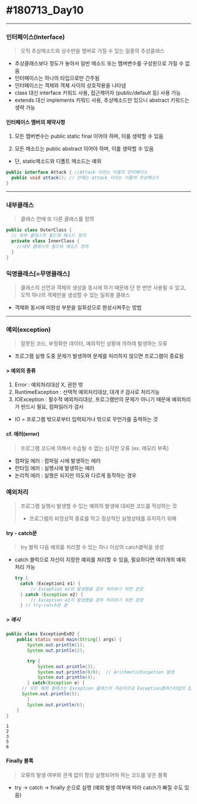 # #180713_Day10
***

### 인터페이스(Interface)
> 오직 추상메소드와 상수만을 멤버로 가질 수 있는 일종의 추상클래스

- 추상클래스보다 정도가 놓아서 일반 메소드 또는 멤버변수를 구성원으로 가질 수 없음
- 인터페이스는 하나의 타입으로만 간주됨
- 인터페이스는 객체와 객체 사이의 상호작용을 나타냄
- class 대신 interface 키워드 사용, 접근제어자 (public/default 등) 사용 가능
- extends 대신 implements 키워드 사용, 추상메소드만 있으니 abstract 키워드는 생략 가능

#### 인터페이스 멤버의 제약사항
1. 모든 멤버변수는 public static final 이어야 하며, 이를 생략할 수 있음

1. 모든 메소드는 public abstract 이어야 하며, 이를 생략할 수 있음
 - 단, static메소드와 디폴트 메소드는 예외  

  ~~~JAVA
  public interface Attack { //Attack 이라는 이름의 인터페이스
  	public void attack(); // 안에는 attack 이라는 이름의 추상메소드
  }

  ~~~

***
### 내부클래스
> 클래스 안에 또 다른 클래스를 정의

~~~JAVA
public class OuterClass {
  // 외부 클래스의 필드와 메소드 정의
  private class InnerClass {
    //내부 클래스의 필드와 메소드 정의
  }
}
~~~

### 익명클래스[=무명클래스]
> 클래스의 선언과 객체의 생성을 동시에 하기 때문에 단 한 번만 사용될 수 있고, 오직 하나의 객체만을 생성할 수 있는 일회용 클래스

- 객체화 동시에 미완성 부분을 일회성으로 완성시켜주는 방법

***
### 예외(exception)
> 잘못된 코드, 부정확한 데이터, 예외적인 상황에 의하여 발생하는 오류

- 프로그램 실행 도중 문제가 발생하여 문제를 처리하지 않으면 프로그램이 종료됨

#### > 예외의 종류
1. Error : 예외처리대상 X, 권한 밖
2. RuntimeException : 선택적 예외처리대상, 대개 if 검사로 처리가능
3. IOException : 필수적 예외처리대상, 프로그램만의 문제가 아니기 때문에 예외처리가 반드시 필요, 컴파일러가 검사
 - IO = 프로그램 밖으로부터 입력되거나 밖으로 무언가를 출력하는 것

#### cf. 에러(error)
> 프로그램 코드에 의해서 수습될 수 없는 심각한 오류 (ex. 메모리 부족)

- 컴파일 에러 : 컴파일 시에 발생하는 에러
- 런타임 에러 : 실행시에 발생하는 에러
- 논리적 에러 : 실행은 되지만 의도와 다르게 동작하는 경우


### 예외처리
> 프로그램 실행시 발생할 수 있는 예외의 발생에 대비한 코드를 작성하는 것
> - 프로그램의 비정상적 종료를 막고 정상적인 실행상태를 유지하기 위해

#### try - catch문
> try 블럭 다음 예외를 처리할 수 있는 하나 이상의 catch블럭을 생성
- catch 블럭으로 자신이 지정한 예외를 처리할 수 있음, 필요하다면 여러개의 예외 처리 가능

  ~~~java
  try {
    catch (Exception1 e1) {
        // Exception e1이 발생했을 경우 처리하기 위한 문장
    } catch (Exception e2) {
        // Exception e2가 발생했을 경우 처리하기 위한 문장
    } // try-catch문 끝
  ~~~

##### > 예시
~~~java
public class ExceptionEx02 {
	public static void main(String[] args) {
		System.out.println(1);
		System.out.println(2);

		try {
			System.out.println(3);
			System.out.println(0/0);  // ArithmeticExcpetion 발생
			System.out.println(4);
		} catch(Exception e) {   
      // 모든 예외 클래스는 Exception 클래스의 자손이므로 Exception클래스타입의 참조변수 선언시 모든 종류의 예외 처리 가능
      System.out.println(5);
		}
		System.out.println(6);
	}
}
~~~

~~~
1
2
3
5
6
~~~

#### Finally 블록
> 오류의 발생 여부와 관계 없이 항상 실행되어야 하는 코드를 넣은 블록

- try -> catch -> finally 순으로 실행 (예외 발생 여부에 따라 catch가 빠질 수도 있음)
